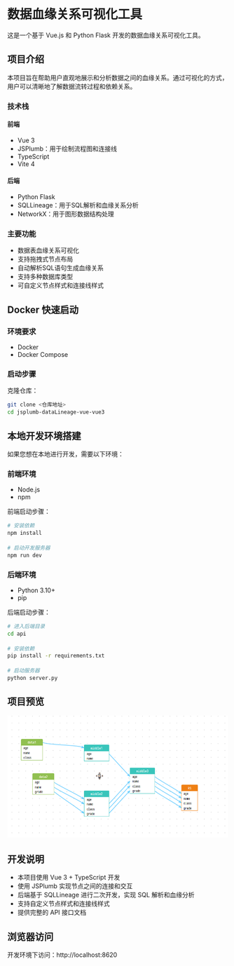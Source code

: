 # 数据血缘关系可视化工具

这是一个基于 Vue.js 和 Python Flask 开发的数据血缘关系可视化工具。

## 项目介绍

本项目旨在帮助用户直观地展示和分析数据之间的血缘关系。通过可视化的方式，用户可以清晰地了解数据流转过程和依赖关系。

### 技术栈

#### 前端
- Vue 3
- JSPlumb：用于绘制流程图和连接线
- TypeScript
- Vite 4

#### 后端
- Python Flask
- SQLLineage：用于SQL解析和血缘关系分析
- NetworkX：用于图形数据结构处理

### 主要功能
- 数据表血缘关系可视化
- 支持拖拽式节点布局
- 自动解析SQL语句生成血缘关系
- 支持多种数据库类型
- 可自定义节点样式和连接线样式

## Docker 快速启动

### 环境要求
- Docker
- Docker Compose

### 启动步骤

克隆仓库：
```bash
git clone <仓库地址>
cd jsplumb-dataLineage-vue-vue3
```



## 本地开发环境搭建

如果您想在本地进行开发，需要以下环境：

### 前端环境
- Node.js
- npm

前端启动步骤：
```bash
# 安装依赖
npm install

# 启动开发服务器
npm run dev
```

### 后端环境
- Python 3.10+
- pip

后端启动步骤：
```bash
# 进入后端目录
cd api

# 安装依赖
pip install -r requirements.txt

# 启动服务器
python server.py
```

## 项目预览

![数据血缘关系示例](src/assets/sample.png)

## 开发说明

- 本项目使用 Vue 3 + TypeScript 开发
- 使用 JSPlumb 实现节点之间的连接和交互
- 后端基于 SQLLineage 进行二次开发，实现 SQL 解析和血缘分析
- 支持自定义节点样式和连接线样式
- 提供完整的 API 接口文档

## 浏览器访问

开发环境下访问：http://localhost:8620
